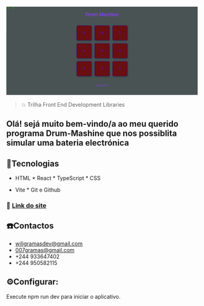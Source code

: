 
![preview](./drum-machine.png)


> 💥 Trilha Front End Development Libraries

## Olá! sejá muito bem-vindo/a ao meu querido programa Drum-Mashine que nos possiblita simular uma bateria electrónica

## 🚀Tecnologias 

- HTML * React * TypeScript * CSS
* Vite * Git e Github

 ### 🤙 [Link do site](https://wiligramasdev-drum-machine.netlify.app/)

## ☎️Contactos
- wiligramasdev@gmail.com
- 007gramas@gmail.com
- +244 933647402
- +244 950582115

## ⚙️Configurar:
Execute npm run dev para iniciar o aplicativo.
